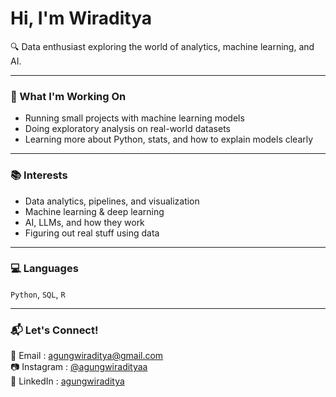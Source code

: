 # Hi, I'm Wiraditya

🔍 Data enthusiast exploring the world of analytics, machine learning, and AI.

---

### 🔧 What I'm Working On
- Running small projects with machine learning models  
- Doing exploratory analysis on real-world datasets  
- Learning more about Python, stats, and how to explain models clearly  

---

### 📚 Interests
- Data analytics, pipelines, and visualization  
- Machine learning & deep learning  
- AI, LLMs, and how they work  
- Figuring out real stuff using data  

---

### 💻 Languages
`Python`, `SQL`, `R`  

---

### 📬 Let's Connect!  
📧 Email : [agungwiraditya@gmail.com](mailto:agungwiradityaa@gmail.com)  
📷 Instagram : [@agungwiradityaa](https://instagram.com/agungwiradityaa)  
🔗 LinkedIn : [agungwiraditya](https://linkedin.com/in/agungwiraditya)
